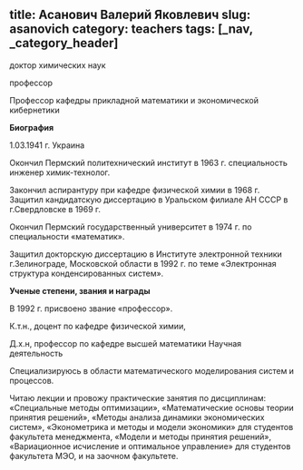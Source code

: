 title: Асанович Валерий Яковлевич
slug: asanovich
category: teachers
tags: [_nav, _category_header]
---

доктор химических наук

профессор

Профессор кафедры прикладной математики и экономической кибернетики

__Биография__

1.03.1941 г. Украина

Окончил Пермский политехнический институт в 1963 г. специальность инженер химик-технолог.

Закончил аспирантуру при кафедре физической химии в 1968 г. Защитил кандидатскую диссертацию в Уральском филиале АН СССР в г.Свердловске в 1969 г.

Окончил Пермский государственный университет в 1974 г. по специальности «математик».

Защитил докторскую диссертацию в Институте электронной техники г.Зелинограде, Московской области в 1992 г. по теме «Электронная структура конденсированных систем».


__Ученые степени, звания и награды__

В 1992 г. присвоено звание «профессор».

К.т.н., доцент по кафедре физической химии,

Д.х.н, профессор по кафедре высшей математики
Научная деятельность

Специализируюсь в области математического моделирования систем и процессов.

Читаю лекции и провожу практические занятия по дисциплинам: «Специальные методы оптимизации», «Математические основы теории принятия решений», «Методы анализа динамики экономических систем», «Эконометрика и методы и модели экономики»  для студентов   факультета менеджмента, «Модели и методы принятия решений», «Вариационное исчисление и оптимальное управление» для студентов факультета МЭО, и на заочном факультете.
